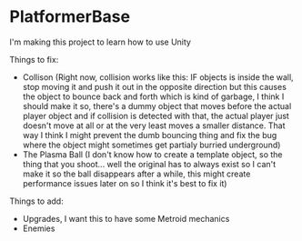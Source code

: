 # PlatformerBase

I'm making this project to learn how to use Unity 

Things to fix: 
- Collison (Right now, collision works like this: IF objects is inside the wall, stop moving it and push it out in the opposite direction but this causes the object to bounce back and forth which is kind of garbage, I think I should make it so, there's a dummy object that moves before the actual player object and if collision is detected with that, the actual player just doesn't move at all or at the very least moves a smaller distance. That way I think I might prevent the dumb bouncing thing and fix the bug where the object might sometimes get partialy burried underground)
- The Plasma Ball (I don't know how to create a template object, so the thing that you shoot... well the original has to always exist so I can't make it so the ball disappears after a while, this might create performance issues later on so I think it's best to fix it)

Things to add:
- Upgrades, I want this to have some Metroid mechanics
- Enemies